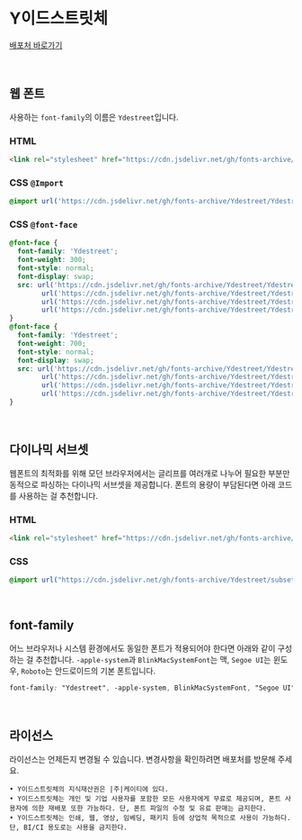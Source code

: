 # Y이드스트릿체

[배포처 바로가기](https://www.yspotlight.co.kr/brand/font?tabNo=1)

&nbsp;

## 웹 폰트

사용하는 `font-family`의 이름은 `Ydestreet`입니다.

### HTML

```html
<link rel="stylesheet" href="https://cdn.jsdelivr.net/gh/fonts-archive/Ydestreet/Ydestreet.css" type="text/css"/>
```

### CSS `@Import`

```css
@import url('https://cdn.jsdelivr.net/gh/fonts-archive/Ydestreet/Ydestreet.css');
```

### CSS `@font-face`

```css
@font-face {
  font-family: 'Ydestreet';
  font-weight: 300;
  font-style: normal;
  font-display: swap;
  src: url('https://cdn.jsdelivr.net/gh/fonts-archive/Ydestreet/Ydestreet-Light.woff2') format('woff2'),
        url('https://cdn.jsdelivr.net/gh/fonts-archive/Ydestreet/Ydestreet-Light.woff') format('woff'),
        url('https://cdn.jsdelivr.net/gh/fonts-archive/Ydestreet/Ydestreet-Light.otf') format('opentype'),
        url('https://cdn.jsdelivr.net/gh/fonts-archive/Ydestreet/Ydestreet-Light.ttf') format('truetype');
}
@font-face {
  font-family: 'Ydestreet';
  font-weight: 700;
  font-style: normal;
  font-display: swap;
  src: url('https://cdn.jsdelivr.net/gh/fonts-archive/Ydestreet/Ydestreet-Bold.woff2') format('woff2'),
        url('https://cdn.jsdelivr.net/gh/fonts-archive/Ydestreet/Ydestreet-Bold.woff') format('woff'),
        url('https://cdn.jsdelivr.net/gh/fonts-archive/Ydestreet/Ydestreet-Bold.otf') format('opentype'),
        url('https://cdn.jsdelivr.net/gh/fonts-archive/Ydestreet/Ydestreet-Bold.ttf') format('truetype');
}
```

&nbsp;

## 다이나믹 서브셋

웹폰트의 최적화를 위해 모던 브라우저에서는 글리프를 여러개로 나누어 필요한 부분만 동적으로 파싱하는 다이나믹 서브셋을 제공합니다. 폰트의 용량이 부담된다면 아래 코드를 사용하는 걸 추천합니다.

### HTML

```html
<link rel="stylesheet" href="https://cdn.jsdelivr.net/gh/fonts-archive/Ydestreet/subsets/Ydestreet-dynamic-subset.css" type="text/css"/>
```

### CSS

```css
@import url("https://cdn.jsdelivr.net/gh/fonts-archive/Ydestreet/subsets/Ydestreet-dynamic-subset.css");
```

&nbsp;

## font-family

어느 브라우저나 시스템 환경에서도 동일한 폰트가 적용되어야 한다면 아래와 같이 구성하는 걸 추천합니다. `-apple-system`과 `BlinkMacSystemFont`는 맥, `Segoe UI`는 윈도우, `Roboto`는 안드로이드의 기본 폰트입니다.

```css
font-family: "Ydestreet", -apple-system, BlinkMacSystemFont, "Segoe UI",Roboto, Oxygen, Ubuntu, Cantarell, "Open Sans", "Helvetica Neue", sans-serif;
```

&nbsp;

## 라이선스

라이선스는 언제든지 변경될 수 있습니다. 변경사항을 확인하려면 배포처를 방문해 주세요.

```
• Y이드스트릿체의 지식재산권은 |주|케이티에 있다. 
• Y이드스트릿체는 개인 및 기업 사용자를 포함한 모든 사용자에게 무료로 제공되며, 폰트 사용자에 의한 재배포 또한 가능하다. 단, 폰트 파일의 수정 및 유료 판매는 금지한다. 
• Y이드스트릿체는 인쇄, 웹, 영상, 임베딩, 패키지 등에 상업적 목적으로 사용이 가능하다. 단, BI/CI 용도로는 사용을 금지한다.
```
